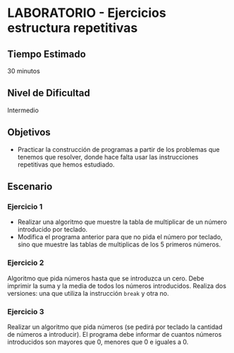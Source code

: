 # LABORATORIO - Ejercicios estructura repetitivas

## Tiempo Estimado

30 minutos

## Nivel de Dificultad

Intermedio

## Objetivos
 
* Practicar la construcción de programas a partir de los problemas que tenemos que resolver, donde hace falta usar las instrucciones repetitivas que hemos estudiado.

## Escenario

### Ejercicio 1

* Realizar una algoritmo que muestre la tabla de multiplicar de un número introducido por teclado.
* Modifica el programa anterior para que no pida el número por teclado, sino que muestre las tablas de multiplicas de los 5 primeros números.

### Ejercicio 2

Algoritmo que pida números hasta que se introduzca un cero. Debe imprimir la suma y la media de todos los números introducidos.
Realiza dos versiones: una que utiliza la instrucción `break` y otra no.

### Ejercicio 3

Realizar un algoritmo que pida números (se pedirá por teclado la cantidad de números a introducir). El programa debe informar de cuantos números introducidos son mayores que 0, menores que 0 e iguales a 0.